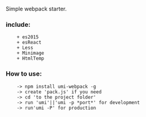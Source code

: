Simple webpack starter. 

###	include: 

		+ es2015 
		+ esReact 
		+ Less 
		+ Minimage 
		+ HtmlTemp

###	How to use:

		-> npm install umi-webpack -g
		-> create 'pack.js' if you need
		-> cd 'to the project folder'
		-> run 'umi'||'umi -p *port*' for development
		-> run'umi -P' for production

